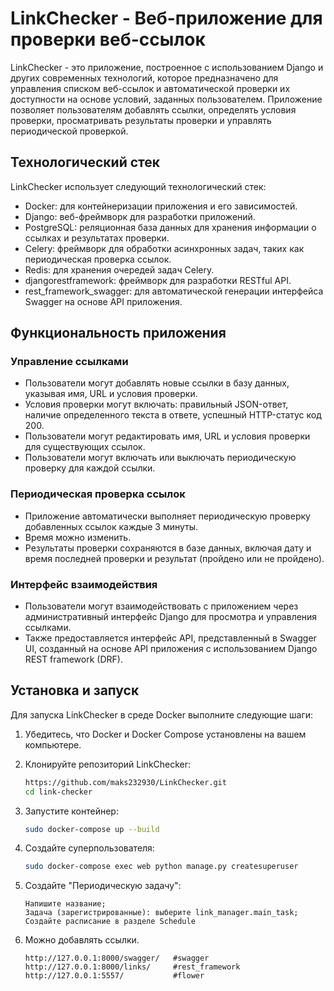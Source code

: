 # LinkChecker - Веб-приложение для проверки веб-ссылок

LinkChecker - это приложение, построенное с использованием Django и других современных технологий, которое предназначено для управления списком веб-ссылок и автоматической проверки их доступности на основе условий, заданных пользователем. Приложение позволяет пользователям добавлять ссылки, определять условия проверки, просматривать результаты проверки и управлять периодической проверкой.

## Технологический стек

LinkChecker использует следующий технологический стек:

- Docker: для контейнеризации приложения и его зависимостей.
- Django: веб-фреймворк для разработки приложений.
- PostgreSQL: реляционная база данных для хранения информации о ссылках и результатах проверки.
- Celery: фреймворк для обработки асинхронных задач, таких как периодическая проверка ссылок.
- Redis: для хранения очередей задач Celery.
- djangorestframework: фреймворк для разработки RESTful API.
- rest_framework_swagger: для автоматической генерации интерфейса Swagger на основе API приложения.

## Функциональность приложения

### Управление ссылками

- Пользователи могут добавлять новые ссылки в базу данных, указывая имя, URL и условия проверки.
- Условия проверки могут включать: правильный JSON-ответ, наличие определенного текста в ответе, успешный HTTP-статус код 200.
- Пользователи могут редактировать имя, URL и условия проверки для существующих ссылок.
- Пользователи могут включать или выключать периодическую проверку для каждой ссылки.

### Периодическая проверка ссылок

- Приложение автоматически выполняет периодическую проверку добавленных ссылок каждые 3 минуты. 
- Время можно изменить.
- Результаты проверки сохраняются в базе данных, включая дату и время последней проверки и результат (пройдено или не пройдено).

### Интерфейс взаимодействия

- Пользователи могут взаимодействовать с приложением через административный интерфейс Django для просмотра и управления ссылками.
- Также предоставляется интерфейс API, представленный в Swagger UI, созданный на основе API приложения с использованием Django REST framework (DRF).

## Установка и запуск

Для запуска LinkChecker в среде Docker выполните следующие шаги:

1. Убедитесь, что Docker и Docker Compose установлены на вашем компьютере.

2. Клонируйте репозиторий LinkChecker:

   ```bash
   https://github.com/maks232930/LinkChecker.git
   cd link-checker
    ```
3. Запустите контейнер:
    ```bash
    sudo docker-compose up --build
   ```
4. Создайте суперпользователя:
    ```bash
    sudo docker-compose exec web python manage.py createsuperuser
   ```
5. Создайте "Периодическую задачу":
    ```
   Напишите название;
   Задача (зарегистрированные): выберите link_manager.main_task;
   Создайте расписание в разделе Schedule
   ```
6. Можно добавлять ссылки.
   ```
   http://127.0.0.1:8000/swagger/   #swagger
   http://127.0.0.1:8000/links/     #rest_framework
   http://127.0.0.1:5557/           #flower
   ```   